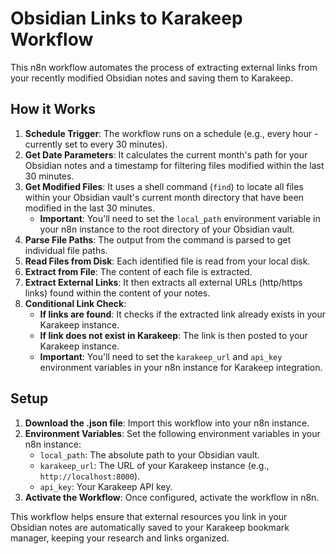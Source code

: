 # Obsidian Links to Karakeep Workflow

This n8n workflow automates the process of extracting external links from your recently modified Obsidian notes and saving them to Karakeep.

## How it Works

1.  **Schedule Trigger**: The workflow runs on a schedule (e.g., every hour - currently set to every 30 minutes).
2.  **Get Date Parameters**: It calculates the current month's path for your Obsidian notes and a timestamp for filtering files modified within the last 30 minutes.
3.  **Get Modified Files**: It uses a shell command (`find`) to locate all files within your Obsidian vault's current month directory that have been modified in the last 30 minutes.
    * **Important**: You'll need to set the `local_path` environment variable in your n8n instance to the root directory of your Obsidian vault.
4.  **Parse File Paths**: The output from the command is parsed to get individual file paths.
5.  **Read Files from Disk**: Each identified file is read from your local disk.
6.  **Extract from File**: The content of each file is extracted.
7.  **Extract External Links**: It then extracts all external URLs (http/https links) found within the content of your notes.
8.  **Conditional Link Check**:
    * **If links are found**: It checks if the extracted link already exists in your Karakeep instance.
    * **If link does not exist in Karakeep**: The link is then posted to your Karakeep instance.
    * **Important**: You'll need to set the `karakeep_url` and `api_key` environment variables in your n8n instance for Karakeep integration.

## Setup

1.  **Download the .json file**: Import this workflow into your n8n instance.
2.  **Environment Variables**: Set the following environment variables in your n8n instance:
    * `local_path`: The absolute path to your Obsidian vault.
    * `karakeep_url`: The URL of your Karakeep instance (e.g., `http://localhost:8000`).
    * `api_key`: Your Karakeep API key.
3.  **Activate the Workflow**: Once configured, activate the workflow in n8n.

This workflow helps ensure that external resources you link in your Obsidian notes are automatically saved to your Karakeep bookmark manager, keeping your research and links organized.